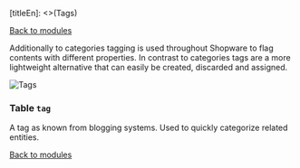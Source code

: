 [titleEn]: <>(Tags)

[Back to modules](./../10-modules.md)

Additionally to categories tagging is used throughout Shopware to flag contents with different properties. In contrast to categories tags are a more lightweight alternative that can easily be created, discarded and assigned.

![Tags](./dist/erd-shopware-core-framework-tag.svg)


### Table `tag`

A tag as known from blogging systems. Used to quickly categorize related entities.


[Back to modules](./../10-modules.md)
